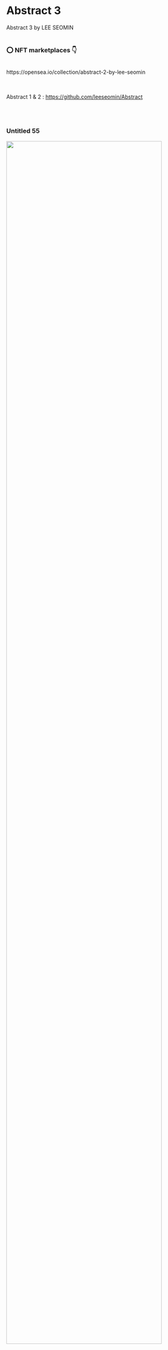 # Abstract 3
Abstract 3 by LEE SEOMIN
 <br/><br/>
 
 ### :o: NFT marketplaces  :point_down:


 <br/>
https://opensea.io/collection/abstract-2-by-lee-seomin

 <br/><br/>
Abstract 1 & 2 : https://github.com/leeseomin/Abstract


 <br/><br/>
 
 
 ### Untitled 55

 <img src="https://github.com/leeseomin/Abstract3/blob/main/art/Untitled55.png" width="90%">    
 
 <br/><br/>
 
 
 ### Untitled 72

 <img src="https://github.com/leeseomin/Abstract3/blob/main/art/Untitled72.png" width="90%">    
 
 <br/><br/>
 
 
 ### Untitled 73

 <img src="https://github.com/leeseomin/Abstract3/blob/main/art/Untitled73.png" width="90%">    
 
 <br/><br/>
 
 
### Untitled 82

 <img src="https://github.com/leeseomin/Abstract3/blob/main/art/Untitled82.png" width="90%">    
 
 <br/><br/>


### Untitled 84

 <img src="https://github.com/leeseomin/Abstract3/blob/main/art/Untitled84.png" width="90%">    
 
 <br/><br/>
 

### Untitled 86

 <img src="https://github.com/leeseomin/Abstract3/blob/main/art/Untitled86.png" width="90%">    
 
 <br/><br/>
 

### Untitled 87

 <img src="https://github.com/leeseomin/Abstract3/blob/main/art/Untitled87.png" width="90%">    
 
 <br/><br/> 
 
### Untitled 88

 <img src="https://github.com/leeseomin/Abstract3/blob/main/art/Untitled88.png" width="90%">    
 
 <br/><br/>  
 
### Untitled 90

 <img src="https://github.com/leeseomin/Abstract3/blob/main/art/Untitled90.png" width="90%">    
 
 <br/><br/> 

### Untitled 91

 <img src="https://github.com/leeseomin/Abstract3/blob/main/art/Untitled91.png" width="90%">    
 
 <br/><br/> 
 
 ### Untitled 94

 <img src="https://github.com/leeseomin/Abstract3/blob/main/art/Untitled94.png" width="90%">    
 
 <br/><br/> 
 
 ### Untitled 95

 <img src="https://github.com/leeseomin/Abstract3/blob/main/art/Untitled95.png" width="90%">    
 
 <br/><br/>  
 
 ### Untitled 97

 <img src="https://github.com/leeseomin/Abstract3/blob/main/art/Untitled97.png" width="90%">    
 
 <br/><br/> 

 ### Untitled 98

 <img src="https://github.com/leeseomin/Abstract3/blob/main/art/Untitled98.png" width="90%">    
 
 <br/><br/> 
 
 ### Untitled 99

 <img src="https://github.com/leeseomin/Abstract3/blob/main/art/Untitled99.png" width="90%">    
 
 <br/><br/>  
 
 
### Untitled 100

 <img src="https://github.com/leeseomin/Abstract3/blob/main/art/Untitled100.png" width="90%">    
 
 <br/><br/> 
 
### Untitled 102 (red variation)

 <img src="https://github.com/leeseomin/Abstract3/blob/main/art/Untitled102.png" width="90%">    
 
 <br/><br/>  
 
 
### Untitled 104

 <img src="https://github.com/leeseomin/Abstract3/blob/main/art/Untitled104.png" width="90%">    
 
 <br/><br/>  
 
### Untitled 106

 <img src="https://github.com/leeseomin/Abstract3/blob/main/art/Untitled106.png" width="90%">    
 
 <br/><br/>   
 
 
### Untitled 107

 <img src="https://github.com/leeseomin/Abstract3/blob/main/art/Untitled107.png" width="90%">    
 
 <br/><br/>  

### Untitled 109

 <img src="https://github.com/leeseomin/Abstract3/blob/main/art/Untitled109.png" width="90%">    
 
 <br/><br/>  
 

### Untitled 111

 <img src="https://github.com/leeseomin/Abstract3/blob/main/art/Untitled111.png" width="90%">    
 
 <br/><br/>  
 
 
### Untitled 112

 <img src="https://github.com/leeseomin/Abstract3/blob/main/art/Untitled112.png" width="90%">    
 
 <br/><br/>  


### Untitled 114

 <img src="https://github.com/leeseomin/Abstract3/blob/main/art/Untitled114.png" width="90%">    
 
 <br/><br/>  
 
### Untitled 116

 <img src="https://github.com/leeseomin/Abstract3/blob/main/art/Untitled116.png" width="90%">    
 
 <br/><br/>
 
### Untitled 118

 <img src="https://github.com/leeseomin/Abstract3/blob/main/art/Untitled118.png" width="90%">    
 
 <br/><br/> 
 
### Untitled 119

 <img src="https://github.com/leeseomin/Abstract3/blob/main/art/Untitled119.png" width="90%">    
 
 <br/><br/>  

### Untitled 121

 <img src="https://github.com/leeseomin/Abstract3/blob/main/art/Untitled121.png" width="90%">    
 
 <br/><br/>  



### Untitled 124

 <img src="https://github.com/leeseomin/Abstract3/blob/main/art/Untitled124.png" width="90%">    
 
 <br/><br/>




### Untitled 126

 <img src="https://github.com/leeseomin/Abstract3/blob/main/art/Untitled126.png" width="90%">    
 
 <br/><br/>


### Untitled 128

 <img src="https://github.com/leeseomin/Abstract3/blob/main/art/Untitled128h.png" width="90%">    
 
 <br/><br/>
 
 
 
### Untitled 130 : obsession 

 <img src="https://github.com/leeseomin/Abstract3/blob/main/art/Untitled130.png" width="90%">    
 
 <br/><br/>
 

### Untitled 133

 <img src="https://github.com/leeseomin/Abstract3/blob/main/art/Untitled133.png" width="90%">    
 
 <br/><br/>
 
### Untitled 135

 <img src="https://github.com/leeseomin/Abstract3/blob/main/art/Untitled135.png" width="90%">    
 
 <br/><br/>
 
 
### Untitled 137

 <img src="https://github.com/leeseomin/Abstract3/blob/main/art/Untitled137.png" width="90%">    
 
 <br/><br/>
 
### Untitled 138

 <img src="https://github.com/leeseomin/Abstract3/blob/main/art/Untitled138.png" width="90%">    
 
 <br/><br/>
 
### Untitled 139

 <img src="https://github.com/leeseomin/Abstract3/blob/main/art/Untitled139.png" width="90%">    
 
 <br/><br/>
 
 
 
 
 
 ### Author and Creator
 
 LEE SEOMIN
 
 https://linktr.ee/techne_0_1
   <br/> 
 https://github.com/leeseomin 
  <br/> 
 https://twitter.com/Techne_0_1
 <br/><br/>
 
 
